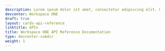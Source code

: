 ```yaml
---
description: Lorem ipsum dolor sit amet, consectetur adipiscing elit. Quisque laoreet tempor dolor et dignissim. Nunc eleifend nibh in mauris euismod, at tristique odio efficitur. Cras.
devcenter: Workspace ONE
draft: true
layout: cards-api-reference
linktitle: APIs
title: Workspace ONE API Reference Documentation
type: devcenter-subdir
weight: 1
---
```

